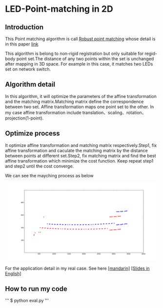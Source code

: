 # LED-Point-matching in 2D

## Introduction
This Point matching algorithm is call [Robust point matching](https://en.wikipedia.org/wiki/Point_set_registration#Robust_point_matching) whose detail is in this paper [link](https://www.cise.ufl.edu/~anand/pdf/prrevfinal.pdf)

This algorithm is belong to non-rigid registration but only suitable for regid-body point set.The distance of any two points within the set is unchanged after mapping in 3D space. For example in this case, it matches two LEDs set on network switch.

## Algorithm detail
In this algorithm, it will optimize the parameters of the affine transformation and the matching matrix.Matching matrix define the correspondence between two set. Affine transformation maps one point set to the other. In my case affine transformation include translation、scaling、rotation、projection(1-point).

## Optimize process
It optimize affine transformation and matching matrix respectively.Step1, fix affine transformation and caculate the matching matrix by the distance between points at different set.Step2, fix matching matrix and find the best affine transformation which minimize the cost function. Keep repeat step1 and step2 until the cost converge.

We can see the mayching process as below

![Matching Demo](https://github.com/LI-ZONG-HAN/LED-Point-matching/blob/master/Matching_Animation.gif)

For the application detail in my real case. See here [[mandarin]](https://zongsoftwarenote.blogspot.com/2018/01/point-matching-algorithm-for-rigid-body.html#more) [[Slides in English]](https://docs.google.com/presentation/d/1WqPyfLMDJUNg_eXAg0ISzHjTDkNoBHfAsP43zSk7MYU/edit#slide=id.g2f647f410e_0_66)

## How to run my code
'''
$ python eval.py
'''
